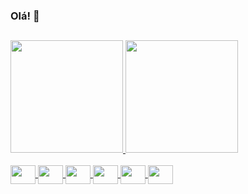 ### Olá! 👋
##

<div style="display: inline_block">
   <a href="https://github.com/iasmin-raquel">
   <img height="180em" src="https://github-readme-stats-sigma-five.vercel.app/api?username=iasmin-raquel&count_private=true&theme=tokyonight"/>
   <img height="180em" src="https://github-readme-stats-sigma-five.vercel.app/api/top-langs/?username=iasmin-raquel&layout=compact&theme=tokyonight"/>
</div>

 <div style="display: inline_block"><br>    
     <img align="center" height="30" width="40" src="https://cdn.jsdelivr.net/gh/devicons/devicon/icons/html5/html5-original.svg" />
     <img align="center" height="30" width="40" src="https://cdn.jsdelivr.net/gh/devicons/devicon/icons/css3/css3-original.svg" />
     <img align="center" height="30" width="40" src="https://cdn.jsdelivr.net/gh/devicons/devicon/icons/javascript/javascript-original.svg" />
     <img align="center" height="30" width="40" src="https://cdn.jsdelivr.net/gh/devicons/devicon/icons/react/react-original.svg" />
     <img align="center" height="30" width="40" src="https://cdn.jsdelivr.net/gh/devicons/devicon/icons/python/python-original.svg" />
     <img align="center" height="30" width="40" src="https://cdn.jsdelivr.net/gh/devicons/devicon/icons/java/java-original.svg" />
</div>

